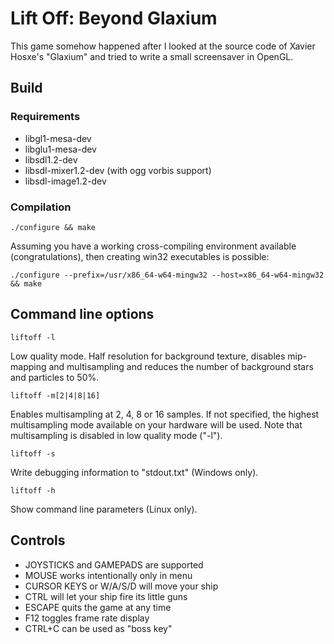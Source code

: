 # Lift Off: Beyond Glaxium

This game somehow happened after I looked at the source code of Xavier Hosxe's "Glaxium" and tried to write a small screensaver in OpenGL.

## Build

### Requirements

- libgl1-mesa-dev
- libglu1-mesa-dev
- libsdl1.2-dev
- libsdl-mixer1.2-dev (with ogg vorbis support)
- libsdl-image1.2-dev

### Compilation

```
./configure && make
```
 
Assuming you have a working cross-compiling environment available (congratulations), then creating win32 executables is possible:

```
./configure --prefix=/usr/x86_64-w64-mingw32 --host=x86_64-w64-mingw32 && make
```

## Command line options

```liftoff -l```

Low quality mode. Half resolution for background texture, disables mip-mapping and multisampling and reduces the number of background stars and particles to 50%.

```liftoff -m[2|4|8|16]```

Enables multisampling at 2, 4, 8 or 16 samples. If not specified, the highest multisampling mode available on your hardware will be used. Note that multisampling is disabled in low quality mode ("-l").

```liftoff -s```

Write debugging information to "stdout.txt" (Windows only).

```liftoff -h```

Show command line parameters (Linux only).

## Controls

- JOYSTICKS and GAMEPADS are supported
- MOUSE works intentionally only in menu
- CURSOR KEYS or W/A/S/D will move your ship
- CTRL will let your ship fire its little guns
- ESCAPE quits the game at any time
- F12 toggles frame rate display
- CTRL+C can be used as "boss key"


